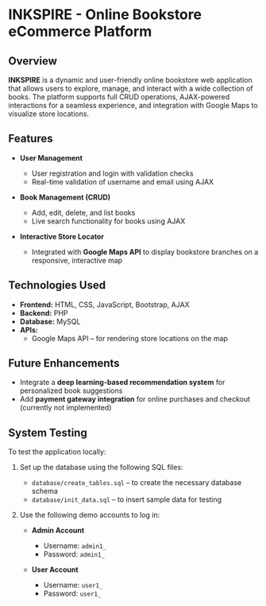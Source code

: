 # INKSPIRE - Online Bookstore eCommerce Platform

## Overview

**INKSPIRE** is a dynamic and user-friendly online bookstore web application that allows users to explore, manage, and interact with a wide collection of books. The platform supports full CRUD operations, AJAX-powered interactions for a seamless experience, and integration with Google Maps to visualize store locations.

## Features

- **User Management**  
  - User registration and login with validation checks  
  - Real-time validation of username and email using AJAX

- **Book Management (CRUD)**  
  - Add, edit, delete, and list books  
  - Live search functionality for books using AJAX

- **Interactive Store Locator**  
  - Integrated with **Google Maps API** to display bookstore branches on a responsive, interactive map

## Technologies Used

- **Frontend:** HTML, CSS, JavaScript, Bootstrap, AJAX  
- **Backend:** PHP  
- **Database:** MySQL  
- **APIs:**  
  - Google Maps API – for rendering store locations on the map

## Future Enhancements

- Integrate a **deep learning-based recommendation system** for personalized book suggestions  
- Add **payment gateway integration** for online purchases and checkout (currently not implemented)

## System Testing

To test the application locally:

1. Set up the database using the following SQL files:
   - `database/create_tables.sql` – to create the necessary database schema  
   - `database/init_data.sql` – to insert sample data for testing

2. Use the following demo accounts to log in:

   - **Admin Account**  
     - Username: `admin1_`  
     - Password: `admin1_`

   - **User Account**  
     - Username: `user1_`  
     - Password: `user1_`
